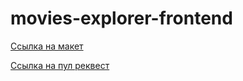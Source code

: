 # movies-explorer-frontend

[Ссылка на макет](https://disk.yandex.ru/d/Q8Z4KCyA_bj3qw)

[Cсылка на пул реквест](https://github.com/AlexeyPakhomov/movies-explorer-frontend/pull/3)
